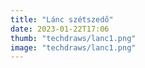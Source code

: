 ```yaml
---
title: "Lánc szétszedő"
date: 2023-01-22T17:06
thumb: "techdraws/lanc1.png"
image: "techdraws/lanc1.png"
---
```

